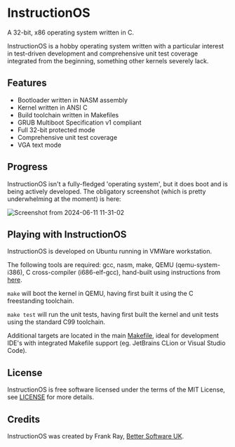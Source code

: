 # InstructionOS

A 32-bit, x86 operating system written in C. 

InstructionOS is a hobby operating system written with a particular interest in test-driven development and comprehensive unit test coverage integrated from the beginning, something other kernels severely lack.

## Features

* Bootloader written in NASM assembly
* Kernel written in ANSI C
* Build toolchain written in Makefiles
* GRUB Multiboot Specification v1 compliant
* Full 32-bit protected mode
* Comprehensive unit test coverage
* VGA text mode 

## Progress

InstructionOS isn't a fully-fledged 'operating system', but it does boot and is being actively developed. The obligatory screenshot (which is pretty underwhelming at the moment) is here:

![Screenshot from 2024-06-11 11-31-02](https://github.com/FrankRay78/InstructionOS/assets/52075808/025c2eed-c4d0-4208-a3d0-ce08dde13121)

## Playing with InstructionOS

InstructionOS is developed on Ubuntu running in VMWare workstation.

The following tools are required: gcc, nasm, make, QEMU (qemu-system-i386), C cross-compiler (i686-elf-gcc), hand-built using instructions from [here](https://wiki.osdev.org/GCC_Cross-Compiler).

`make` will boot the kernel in QEMU, having first built it using the C freestanding toolchain.

`make test` will run the unit tests, having first built the kernel and unit tests using the standard C99 toolchain.

Additional targets are located in the main [Makefile](https://github.com/FrankRay78/InstructionOS/blob/main/Makefile), ideal for development IDE's with integrated Makefile support (eg. JetBrains CLion or Visual Studio Code).

## License

InstructionOS is free software licensed under the terms of the MIT License, see [LICENSE](https://github.com/FrankRay78/InstructionOS/blob/main/LICENSE) for more details.

## Credits

InstructionOS was created by Frank Ray, [Better Software UK](https://bettersoftware.uk).
